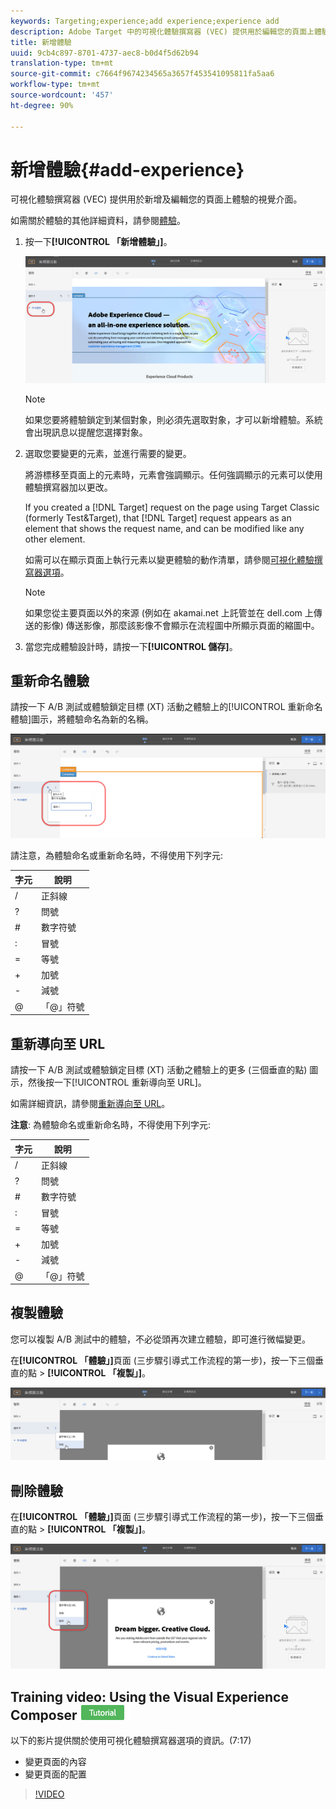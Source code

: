 ```yaml
---
keywords: Targeting;experience;add experience;experience add
description: Adobe Target 中的可視化體驗撰寫器 (VEC) 提供用於編輯您的頁面上體驗的視覺介面。
title: 新增體驗
uuid: 9cb4c897-8701-4737-aec8-b0d4f5d62b94
translation-type: tm+mt
source-git-commit: c7664f9674234565a3657f453541095811fa5aa6
workflow-type: tm+mt
source-wordcount: '457'
ht-degree: 90%

---
```



# 新增體驗{#add-experience}

可視化體驗撰寫器 (VEC) 提供用於新增及編輯您的頁面上體驗的視覺介面。

如需關於體驗的其他詳細資料，請參閱[體驗](../../../c-experiences/experiences.md#concept_A2E10F6AFB3D4AEAB6951EE14688848D)。

1. 按一下&#x200B;**[!UICONTROL 「新增體驗」]**。

   ![新增體驗選項](/help/c-activities/t-test-ab/t-test-create-ab/assets/add-experience.png)

   >[!NOTE]
   >
   >如果您要將體驗鎖定到某個對象，則必須先選取對象，才可以新增體驗。系統會出現訊息以提醒您選擇對象。

1. 選取您要變更的元素，並進行需要的變更。

   將游標移至頁面上的元素時，元素會強調顯示。任何強調顯示的元素可以使用體驗撰寫器加以更改。

   If you created a [!DNL Target] request on the page using Target Classic (formerly Test&amp;Target), that [!DNL Target] request appears as an element that shows the request name, and can be modified like any other element.

   如需可以在顯示頁面上執行元素以變更體驗的動作清單，請參閱[可視化體驗撰寫器選項](/help/c-experiences/c-visual-experience-composer/viztarget-options.md)。


   >[!NOTE]
   >
   >如果您從主要頁面以外的來源 (例如在 akamai.net 上託管並在 dell.com 上傳送的影像) 傳送影像，那麼該影像不會顯示在流程圖中所顯示頁面的縮圖中。

1. 當您完成體驗設計時，請按一下&#x200B;**[!UICONTROL 儲存]**。

## 重新命名體驗

請按一下 A/B 測試或體驗鎖定目標 (XT) 活動之體驗上的[!UICONTROL 重新命名體驗]圖示，將體驗命名為新的名稱。

![重新命名體驗](/help/c-activities/t-test-ab/t-test-create-ab/assets/rename-experience.png)

請注意，為體驗命名或重新命名時，不得使用下列字元:

| 字元 | 說明 |
|--- |--- |
| / | 正斜線 |
| ? | 問號 |
| # | 數字符號 |
| : | 冒號 |
| = | 等號 |
| + | 加號 |
| - | 減號 |
| @ | 「@」符號 |

## 重新導向至 URL

請按一下 A/B 測試或體驗鎖定目標 (XT) 活動之體驗上的更多 (三個垂直的點) 圖示，然後按一下[!UICONTROL 重新導向至 URL]。

如需詳細資訊，請參閱[重新導向至 URL](/help/c-experiences/c-visual-experience-composer/redirect-offer.md)。

**注意**: 為體驗命名或重新命名時，不得使用下列字元:

| 字元 | 說明 |
|--- |--- |
| / | 正斜線 |
| ? | 問號 |
| # | 數字符號 |
| : | 冒號 |
| = | 等號 |
| + | 加號 |
| - | 減號 |
| @ | 「@」符號 |

## 複製體驗

您可以複製 A/B 測試中的體驗，不必從頭再次建立體驗，即可進行微幅變更。

在&#x200B;**[!UICONTROL 「體驗」]**&#x200B;頁面 (三步驟引導式工作流程的第一步)，按一下三個垂直的點 > **[!UICONTROL 「複製」]**。

![重複體驗選項](/help/c-activities/t-test-ab/t-test-create-ab/assets/duplicate-experience.png)

## 刪除體驗

在&#x200B;**[!UICONTROL 「體驗」]**&#x200B;頁面 (三步驟引導式工作流程的第一步)，按一下三個垂直的點 > **[!UICONTROL 「複製」]**。

![刪除體驗選項](/help/c-activities/t-test-ab/t-test-create-ab/assets/delete-experience.png)

## Training video: Using the Visual Experience Composer ![Tutorial badge](/help/assets/tutorial.png)

以下的影片提供關於使用可視化體驗撰寫器選項的資訊。(7:17)

* 變更頁面的內容
* 變更頁面的配置

>[!VIDEO](https://video.tv.adobe.com/v/17399)
